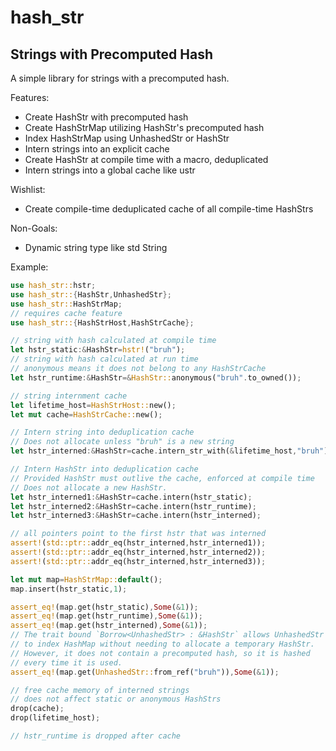 hash_str
========

## Strings with Precomputed Hash

A simple library for strings with a precomputed hash.

Features:
- Create HashStr with precomputed hash
- Create HashStrMap utilizing HashStr's precomputed hash
- Index HashStrMap using UnhashedStr or HashStr
- Intern strings into an explicit cache
- Create HashStr at compile time with a macro, deduplicated
- Intern strings into a global cache like ustr

Wishlist:
- Create compile-time deduplicated cache of all compile-time HashStrs

Non-Goals:
- Dynamic string type like std String

Example:
```rust
use hash_str::hstr;
use hash_str::{HashStr,UnhashedStr};
use hash_str::HashStrMap;
// requires cache feature
use hash_str::{HashStrHost,HashStrCache};

// string with hash calculated at compile time
let hstr_static:&HashStr=hstr!("bruh");
// string with hash calculated at run time
// anonymous means it does not belong to any HashStrCache
let hstr_runtime:&HashStr=&HashStr::anonymous("bruh".to_owned());

// string internment cache
let lifetime_host=HashStrHost::new();
let mut cache=HashStrCache::new();

// Intern string into deduplication cache
// Does not allocate unless "bruh" is a new string
let hstr_interned:&HashStr=cache.intern_str_with(&lifetime_host,"bruh");

// Intern HashStr into deduplication cache
// Provided HashStr must outlive the cache, enforced at compile time
// Does not allocate a new HashStr.
let hstr_interned1:&HashStr=cache.intern(hstr_static);
let hstr_interned2:&HashStr=cache.intern(hstr_runtime);
let hstr_interned3:&HashStr=cache.intern(hstr_interned);

// all pointers point to the first hstr that was interned
assert!(std::ptr::addr_eq(hstr_interned,hstr_interned1));
assert!(std::ptr::addr_eq(hstr_interned,hstr_interned2));
assert!(std::ptr::addr_eq(hstr_interned,hstr_interned3));

let mut map=HashStrMap::default();
map.insert(hstr_static,1);

assert_eq!(map.get(hstr_static),Some(&1));
assert_eq!(map.get(hstr_runtime),Some(&1));
assert_eq!(map.get(hstr_interned),Some(&1));
// The trait bound `Borrow<UnhashedStr> : &HashStr` allows UnhashedStr
// to index HashMap without needing to allocate a temporary HashStr.
// However, it does not contain a precomputed hash, so it is hashed
// every time it is used.
assert_eq!(map.get(UnhashedStr::from_ref("bruh")),Some(&1));

// free cache memory of interned strings
// does not affect static or anonymous HashStrs
drop(cache);
drop(lifetime_host);

// hstr_runtime is dropped after cache
```
